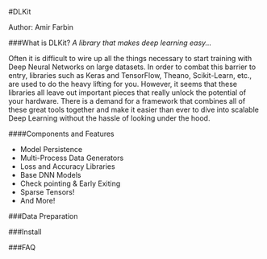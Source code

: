 #DLKit

Author: Amir Farbin


###What is DLKit?
_A library that makes deep learning easy..._

Often it is difficult to wire up all the things necessary to start training with Deep Neural Networks on large datasets.
In order to combat this barrier to entry, libraries such as Keras and TensorFlow, Theano, Scikit-Learn, etc., are used
to do the heavy lifting for you. However, it seems that these libraries all leave out important pieces that really unlock
the potential of your hardware. There is a demand for a framework that combines all of these great tools together and
make it easier than ever to dive into scalable Deep Learning without the hassle of looking under the hood. 


####Components and Features

 - Model Persistence
 - Multi-Process Data Generators
 - Loss and Accuracy Libraries
 - Base DNN Models
 - Check pointing & Early Exiting
 - Sparse Tensors!
 - And More!

###Data Preparation

###Install

###FAQ
